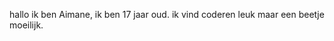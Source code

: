 hallo ik ben Aimane, ik ben 17 jaar oud.
ik vind coderen leuk maar een beetje moeilijk.
<!---
aimane1234/aimane1234 is a ✨ special ✨ repository because its `README.md` (this file) appears on your GitHub profile.
You can click the Preview link to take a look at your changes.
--->
